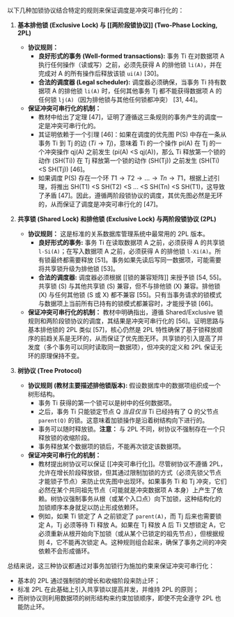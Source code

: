 以下几种加锁协议结合特定的规则来保证调度是冲突可串行化的：

1.  **基本排他锁 (Exclusive Lock) 与 [[两阶段锁协议]] (Two-Phase Locking, 2PL)**
    * **协议规则：**
        *   **良好形式的事务 (Well-formed transactions):** 事务 Ti 在对数据项 A 执行任何操作（读或写）之前，必须先获得 A 的排他锁 `li(A)`，并在完成对 A 的所有操作后释放该锁 `ui(A)` [30]。
        *   **合法的调度器 (Legal scheduler):** 调度器必须确保，当事务 Ti 持有数据项 A 的排他锁 `li(A)` 时，任何其他事务 Tj 都不能获得数据项 A 的任何锁 `lj(A)`（因为排他锁与其他任何锁都冲突） [31, 44]。
    * **保证冲突可串行化的机制：** 
	    * 教材中给出了定理 [47]，证明了遵循这三条规则的事务产生的调度一定是冲突可串行化的。
	    * 其证明依赖于一个引理 [46]：如果在调度的优先图 P(S) 中存在一条从事务 Ti 到 Tj 的边 ($Ti \to Tj$)，意味着 Ti 的一个操作 pi(A) 在 Tj 的一个冲突操作 qj(A) 之前发生 (pi(A) <S qj(A))，那么 Ti 释放第一个锁的动作 (SH(Ti)) 在 Tj 释放第一个锁的动作 (SH(Tj)) 之前发生 (SH(Ti) <S SH(Tj)) [46]。
	    * 如果调度 P(S) 存在一个环 $T1 \to T2 \to ... \to Tn \to T1$，根据上述引理，将推出 SH(T1) <S SH(T2) <S ... <S SH(Tn) <S SH(T1)，这导致了矛盾 [47]。因此，遵循两阶段锁协议的调度，其优先图必然是无环的，从而保证了调度是冲突可串行化的 [47]。

2.  **共享锁 (Shared Lock) 和排他锁 (Exclusive Lock) 与两阶段锁协议 (2PL)**
    *   **协议规则：** 这是标准的关系数据库管理系统中最常用的 2PL 版本。
        *   **良好形式的事务:** 事务 Ti 在读取数据项 A 之前，必须获得 A 的共享锁 `l-Si(A)`；在写入数据项 A 之前，必须获得 A 的排他锁 `l-Xi(A)`。所有锁最终都需要释放 [51]。事务如果先读后写同一数据项，可能需要将共享锁升级为排他锁 [53]。
        *   **合法的调度器:** 调度器必须根据 [[锁的兼容矩阵]] 来授予锁 [54, 55]。共享锁 (S) 与其他共享锁 (S) 兼容，但不与排他锁 (X) 兼容。排他锁 (X) 与任何其他锁 (S 或 X) 都不兼容 [55]。只有当事务请求的锁模式与数据项上当前所有已持有的锁模式都兼容时，才能授予锁 [66]。
	*   **保证冲突可串行化的机制：** 教材中明确指出，遵循 Shared/Exclusive 锁规则和两阶段锁协议的调度，其结果是冲突可串行化的 [56]。证明思路与基本排他锁的 2PL 类似 [57]，核心仍然是 2PL 特性确保了基于锁释放顺序的前趋关系是无环的，从而保证了优先图无环。共享锁的引入提高了并发度（多个事务可以同时读取同一数据项），但冲突的定义和 2PL 保证无环的原理保持不变。

3.  **树协议 (Tree Protocol)**
    *   **协议规则 (教材主要描述排他锁版本):** 假设数据库中的数据项组织成一个树形结构。
        * 事务 Ti 获得的第一个锁可以是树中的任何数据项。
        * 之后，事务 Ti 只能锁定节点 Q *当且仅当* Ti 已经持有了 Q 的父节点 `parent(Q)` 的锁。这意味着加锁操作是沿着树结构向下进行的。
        * 事务可以随时释放锁。**注意：** 与 2PL 不同，树协议不强制存在一个只释放锁的收缩阶段。
        * 事务释放某个数据项的锁后，不能再次锁定该数据项。
    * **保证冲突可串行化的机制：** 
	    * 教材提出树协议可以保证 [[冲突可串行化]]。尽管树协议不遵循 2PL，允许在增长阶段释放锁，但其通过限制加锁的方式（必须先锁父节点才能锁子节点）来防止优先图中出现环。如果事务 Ti 和 Tj 冲突，它们必然在某个共同祖先节点（可能就是冲突数据项 A 本身）上产生了依赖。树协议强制事务从根（或某个入口点）向下加锁，这种结构化的加锁顺序本身就足以防止形成依赖环。
	    * 例如，如果 Ti 锁定了 A 之前锁定了 `parent(A)`，而 Tj 后来也需要锁定 A，Tj 必须等待 Ti 释放 A。如果在 Tj 释放 A 后 Ti 又想锁定 A，它必须重新从根开始向下加锁（或从某个已锁定的祖先节点），但根据规则 4，它不能再次锁定 A。这种规则组合起来，确保了事务之间的冲突依赖不会形成循环。

总结来说，这三种协议都通过对事务加锁行为施加约束来保证冲突可串行化：
- 基本的 2PL 通过强制锁的增长和收缩阶段来防止环；
- 标准 2PL 在此基础上引入共享锁以提高并发，并维持 2PL 的原则；
- 而树协议则利用数据项的树形结构来约束加锁顺序，即使不完全遵守 2PL 也能防止环。